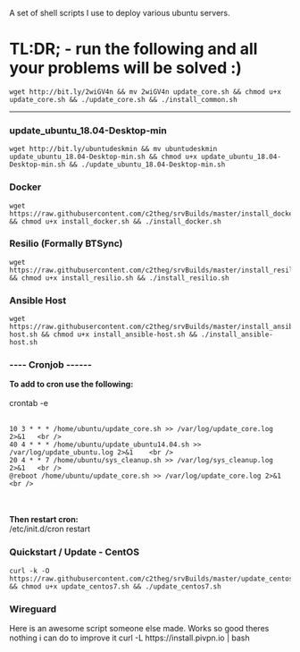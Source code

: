 A set of shell scripts I use to deploy various ubuntu servers.

<h1>TL:DR;  - run the following and all your problems will be solved :)</h1>

```
wget http://bit.ly/2wiGV4n && mv 2wiGV4n update_core.sh && chmod u+x update_core.sh && ./update_core.sh && ./install_common.sh
```

<hr />
<h3> update_ubuntu_18.04-Desktop-min </h3>

```
wget http://bit.ly/ubuntudeskmin && mv ubuntudeskmin update_ubuntu_18.04-Desktop-min.sh && chmod u+x update_ubuntu_18.04-Desktop-min.sh && ./update_ubuntu_18.04-Desktop-min.sh
```

<h3>Docker</h3>

```
wget https://raw.githubusercontent.com/c2theg/srvBuilds/master/install_docker.sh && chmod u+x install_docker.sh && ./install_docker.sh
```


<h3>Resilio (Formally BTSync) </h3>

```
wget https://raw.githubusercontent.com/c2theg/srvBuilds/master/install_resilio.sh && chmod u+x install_resilio.sh && ./install_resilio.sh
```


<h3>Ansible Host </h3>

```
wget https://raw.githubusercontent.com/c2theg/srvBuilds/master/install_ansible-host.sh && chmod u+x install_ansible-host.sh && ./install_ansible-host.sh
```

<h3> ----  Cronjob ------ </h3>
<b> To add to cron use the following: </b> <br /> <br />
crontab -e   <br /> <br />

```
10 3 * * * /home/ubuntu/update_core.sh >> /var/log/update_core.log 2>&1   <br />
40 4 * * * /home/ubuntu/update_ubuntu14.04.sh >> /var/log/update_ubuntu.log 2>&1    <br />
20 4 * * 7 /home/ubuntu/sys_cleanup.sh >> /var/log/sys_cleanup.log 2>&1   <br />
@reboot /home/ubuntu/update_core.sh >> /var/log/update_core.log 2>&1    <br />

```

<br /> <br /> 
<b> Then restart cron:  </b><br />
/etc/init.d/cron restart


<h3>Quickstart / Update - CentOS</h3>

```
curl -k -O https://raw.githubusercontent.com/c2theg/srvBuilds/master/update_centos7.sh && chmod u+x update_centos7.sh && ./update_centos7.sh
```


<h3>Wireguard</h3>
Here is an awesome script someone else made. Works so good theres nothing i can do to improve it
curl -L https://install.pivpn.io | bash


